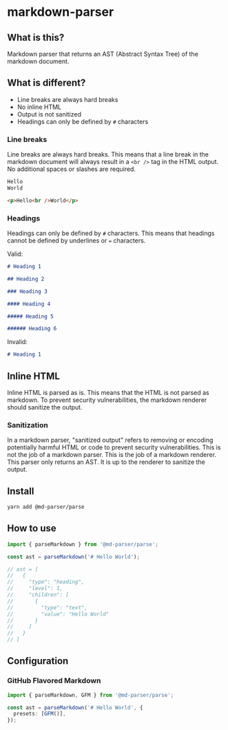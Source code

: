 # markdown-parser

## What is this?

Markdown parser that returns an AST (Abstract Syntax Tree) of the markdown document.

## What is different?

- Line breaks are always hard breaks
- No inline HTML
- Output is not sanitized
- Headings can only be defined by `#` characters

### Line breaks

Line breaks are always hard breaks. This means that a line break in the markdown document will always result in a `<br />` tag in the HTML output.
No additional spaces or slashes are required.

```md
Hello
World
```

```html
<p>Hello<br />World</p>
```

### Headings

Headings can only be defined by `#` characters. This means that headings cannot be defined by underlines or `=` characters.

Valid:

```md
# Heading 1

## Heading 2

### Heading 3

#### Heading 4

##### Heading 5

###### Heading 6
```

Invalid:

```md
# Heading 1
```

## Inline HTML

Inline HTML is parsed as is. This means that the HTML is not parsed as markdown. To prevent security vulnerabilities, the markdown renderer should sanitize the output.

### Sanitization

In a markdown parser, "sanitized output" refers to removing or encoding potentially harmful HTML or code to prevent security vulnerabilities. This is not the job of a markdown parser. This is the job of a markdown renderer. This parser only returns an AST. It is up to the renderer to sanitize the output.

## Install

```sh
yarn add @md-parser/parse
```

## How to use

```ts
import { parseMarkdown } from '@md-parser/parse';

const ast = parseMarkdown('# Hello World');

// ast = [
//   {
//     "type": "heading",
//     "level": 1,
//     "children": [
//       {
//         "type": "text",
//         "value": "Hello World"
//       }
//     ]
//   }
// ]
```

## Configuration

### GitHub Flavored Markdown

```ts
import { parseMarkdown, GFM } from '@md-parser/parse';

const ast = parseMarkdown('# Hello World', {
  presets: [GFM()],
});
```
